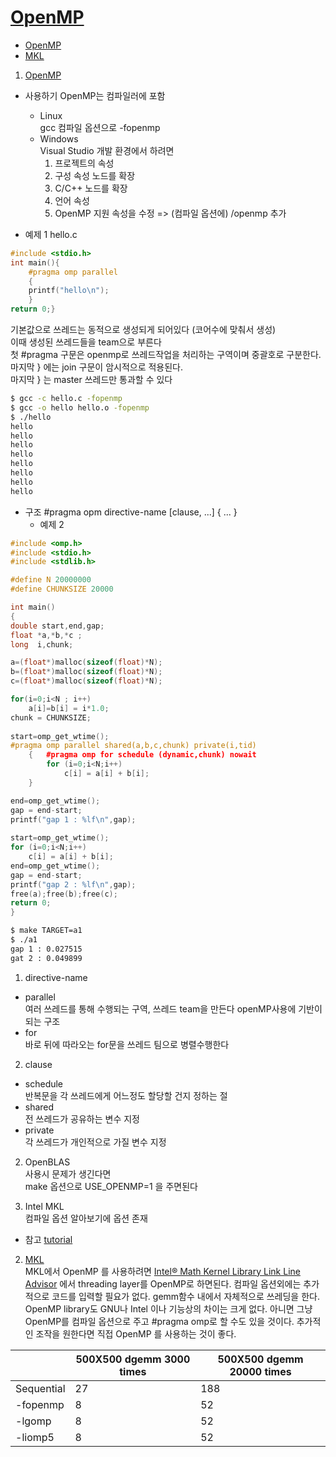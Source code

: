 # [OpenMP](../README.md)<a name = "TOP"></a>
+ [OpenMP](#OpenMP)
+ [MKL](#MKL)

1. [OpenMP](#TOP)<a name="OpenMP"></a> 
+ 사용하기
OpenMP는 컴파일러에 포함 
	* Linux    
	gcc 컴파일 옵션으로 -fopenmp
	 * Windows  
		  Visual Studio 개발 환경에서 하려면
		  1. 프로젝트의 속성
		  2. 구성 속성 노드를 확장
		  3. C/C++ 노드를 확장
		  4. 언어 속성
		  5. OpenMP 지원 속성을 수정  => (컴파일 옵션에) /openmp 추가  

+ 예제 1
  hello.c
```c++
#include <stdio.h>
int main(){
	#pragma omp parallel
	{
	printf("hello\n");
	}
return 0;}
```
기본값으로 쓰레드는 동적으로 생성되게 되어있다 (코어수에 맞춰서 생성)  
이때 생성된 쓰레드들을 team으로 부른다  
첫 #pragma 구문은 openmp로 쓰레드작업을 처리하는 구역이며 중괄호로 구분한다.   
마지막 } 에는 join 구문이 암시적으로 적용된다.  
마지막 } 는 master 쓰레드만 통과할 수 있다
```bash
$ gcc -c hello.c -fopenmp
$ gcc -o hello hello.o -fopenmp
$ ./hello
hello
hello
hello
hello
hello
hello
hello
hello
```
+ 구조
#pragma opm directive-name [clause, ...] { ... }
	+ 예제 2
```c++
#include <omp.h>
#include <stdio.h>
#include <stdlib.h>

#define N 20000000
#define CHUNKSIZE 20000

int main()
{
double start,end,gap;		
float *a,*b,*c ;
long  i,chunk;

a=(float*)malloc(sizeof(float)*N);
b=(float*)malloc(sizeof(float)*N);
c=(float*)malloc(sizeof(float)*N);

for(i=0;i<N ; i++)
	a[i]=b[i] = i*1.0;
chunk = CHUNKSIZE;
	
start=omp_get_wtime();
#pragma omp parallel shared(a,b,c,chunk) private(i,tid)
	{	#pragma omp for schedule (dynamic,chunk) nowait
		for (i=0;i<N;i++)
			c[i] = a[i] + b[i];
	}

end=omp_get_wtime();
gap = end-start;
printf("gap 1 : %lf\n",gap);
	
start=omp_get_wtime();
for (i=0;i<N;i++)
	c[i] = a[i] + b[i];
end=omp_get_wtime();
gap = end-start;
printf("gap 2 : %lf\n",gap);
free(a);free(b);free(c);
return 0;
} 
```
```bash
$ make TARGET=a1
$ ./a1
gap 1 : 0.027515
gat 2 : 0.049899
```


 1. directive-name    
  + parallel   
    여러 쓰레드를 통해 수행되는 구역, 쓰레드 team을 만든다 openMP사용에 기반이되는 구조  
  + for  
    바로 뒤에 따라오는 for문을 쓰레드 팀으로 병렬수행한다  
 2. clause    
  + schedule  
    반복문을 각 쓰레드에게 어느정도 할당할 건지 정하는 절  
  + shared     
    전 쓰레드가 공유하는 변수 지정   
  + private    	  
    각 쓰레드가 개인적으로 가질 변수 지정  
  
2. OpenBLAS      
사용시 문제가 생긴다면    
make 옵션으로 USE_OPENMP=1 을 주면된다  


3. Intel MKL  
 컴파일 옵션 알아보기에 옵션 존재  
 
 
 + 참고
 [tutorial](https://computing.llnl.gov/tutorials/openMP/)
 
 2. [MKL](#TOP)<a name ="MKL"></a>  
 MKL에서 OpenMP 를 사용하려면 [Intel® Math Kernel Library Link Line Advisor](https://software.intel.com/en-us/articles/intel-mkl-link-line-advisor) 에서  threading layer를 OpenMP로 하면된다. 컴파일 옵션외에는 추가적으로 코드를 입력할 필요가 없다. gemm함수 내에서 자체적으로 쓰레딩을 한다. OpenMP library도 GNU나 Intel 이나 기능상의 차이는 크게 없다. 아니면 그냥 OpenMP를 컴파일 옵션으로 주고 #pragma omp로 할 수도 있을 것이다. 추가적인 조작을 원한다면 직접 OpenMP 를 사용하는 것이 좋다.
 
 |   | 500X500 dgemm 3000 times   | 500X500 dgemm 20000 times  |
|---|---|---|
| Sequential   | 27  | 188  |
| -fopenmp   |  8 | 52  |
| -lgomp  | 8  | 52  |
| -liomp5  | 8  | 52  |
 
